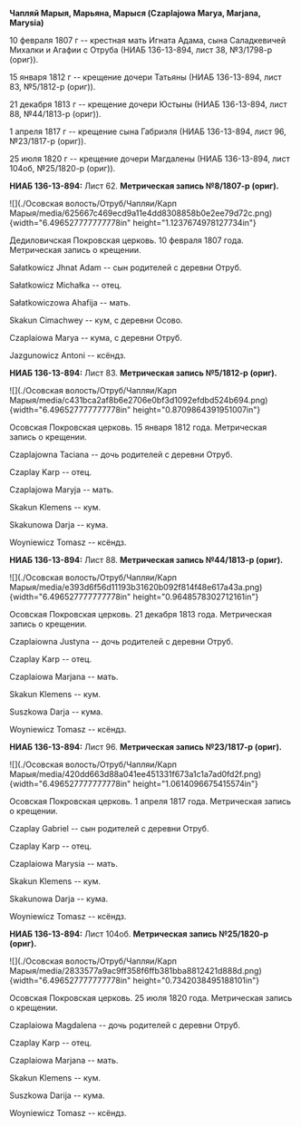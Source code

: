 **Чапляй Марыя, Марьяна, Марыся (Czaplajowa Marya, Marjana, Marysia)**

10 февраля 1807 г -- крестная мать Игната Адама, сына Саладкевичей
Михалки и Агафии с Отруба (НИАБ 136-13-894, лист 38, №3/1798-р (ориг)).

15 января 1812 г -- крещение дочери Татьяны (НИАБ 136-13-894, лист 83,
№5/1812-р (ориг)).

21 декабря 1813 г -- крещение дочери Юстыны (НИАБ 136-13-894, лист 88,
№44/1813-р (ориг)).

1 апреля 1817 г -- крещение сына Габриэля (НИАБ 136-13-894, лист 96,
№23/1817-р (ориг)).

25 июля 1820 г -- крещение дочери Магдалены (НИАБ 136-13-894, лист
104об, №25/1820-р (ориг)).

**НИАБ 136-13-894:** Лист 62. **Метрическая запись №8/1807-р (ориг).**

![](./Осовская волость/Отруб/Чапляи/Карп Марыя/media/625667c469ecd9a11e4dd8308858b0e2ee79d72c.png){width="6.496527777777778in"
height="1.1237674978127734in"}

Дедиловичская Покровская церковь. 10 февраля 1807 года. Метрическая
запись о крещении.

Sałatkowicz Jhnat Adam -- сын родителей с деревни Отруб.

Sałatkowicz Michałka -- отец.

Sałatkowiczowa Ahafija -- мать.

Skakun Cimachwey -- кум, с деревни Осовo.

Czaplaiowa Marya -- кума, с деревни Отруб.

Jazgunowicz Antoni -- ксёндз.

**НИАБ 136-13-894:** Лист 83. **Метрическая запись №5/1812-р (ориг).**

![](./Осовская волость/Отруб/Чапляи/Карп Марыя/media/c431bca2af8b6e2706e0bf3d1092efdbd524b694.png){width="6.496527777777778in"
height="0.8709864391951007in"}

Осовская Покровская церковь. 15 января 1812 года. Метрическая запись о
крещении.

Czaplajowna Taciana -- дочь родителей с деревни Отруб.

Czaplay Karp -- отец.

Czaplajowa Maryja -- мать.

Skakun Klemens -- кум.

Skakunowa Darja -- кума.

Woyniewicz Tomasz -- ксёндз.

**НИАБ 136-13-894:** Лист 88. **Метрическая запись №44/1813-р (ориг).**

![](./Осовская волость/Отруб/Чапляи/Карп Марыя/media/e393d6f56d11193b31620b092f814f48e617a43a.png){width="6.496527777777778in"
height="0.9648578302712161in"}

Осовская Покровская церковь. 21 декабря 1813 года. Метрическая запись о
крещении.

Czaplaiowna Justyna -- дочь родителей с деревни Отруб.

Czaplay Karp -- отец.

Czaplaiowa Marjana -- мать.

Skakun Klemens -- кум.

Suszkowa Darja -- кума.

Woyniewicz Tomasz -- ксёндз.

**НИАБ 136-13-894:** Лист 96. **Метрическая запись №23/1817-р (ориг).**

![](./Осовская волость/Отруб/Чапляи/Карп Марыя/media/420dd663d88a041ee451331f673a1c1a7ad0fd2f.png){width="6.496527777777778in"
height="1.0614096675415574in"}

Осовская Покровская церковь. 1 апреля 1817 года. Метрическая запись о
крещении.

Czaplay Gabriel -- сын родителей с деревни Отруб.

Czaplay Karp -- отец.

Czaplaiowa Marysia -- мать.

Skakun Klemens -- кум.

Skakunowa Darja -- кума.

Woyniewicz Tomasz -- ксёндз.

**НИАБ 136-13-894:** Лист 104об. **Метрическая запись №25/1820-р
(ориг).**

![](./Осовская волость/Отруб/Чапляи/Карп Марыя/media/2833577a9ac9ff358f6ffb381bba8812421d888d.png){width="6.496527777777778in"
height="0.7342038495188101in"}

Осовская Покровская церковь. 25 июля 1820 года. Метрическая запись о
крещении.

Czaplaiowa Magdalena -- дочь родителей с деревни Отруб.

Czaplay Karp -- отец.

Czaplaiowa Marjana -- мать.

Skakun Klemens -- кум.

Suszkowa Darija -- кума.

Woyniewicz Tomasz -- ксёндз.
